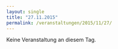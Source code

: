 ```yaml
---
layout: single
title: "27.11.2015"
permalink: /veranstaltungen/2015/11/27/
---
```


Keine Veranstaltung an diesem Tag.
